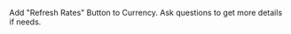 Add "Refresh Rates" Button to Currency. Ask questions to get more details if needs.

<!-- Objective
Add a "Refresh Rates" button to the currency converter application that fetches the latest exchange rates from the API in real time and updates the app with fresh data.
Requirements
Functionality
Real-time API Fetching: Button should trigger a fresh API call to /api/rates endpoint
State Management: Update the exchangeRates state with newly fetched data
Error Handling: Display appropriate error messages if the fetch fails
Automatic Recalculation: After fetching new rates, the conversion should automatically recalculate using the updated rates
User Experience
Visual Feedback:
Show a loading spinner/animation while fetching
Disable the button during fetch to prevent multiple simultaneous requests
Use an animated rotating icon during loading state
Placement: Position the button as an icon-only button in the converter form row, after the second currency selector
Design: Match the existing UI style (similar to SwapButton in size and appearance)
Accessibility: Include aria-label and title attributes for screen readers and tooltips

or
Title: Add icon-only "Refresh Rates" button

Acceptance Criteria:
- Clicking the button calls GET `/api/rates` and updates `exchangeRates` on success.
- Button shows spinner and is disabled during fetch.
- Error shows via `ErrorMessage` and previous rates remain.

Minimal Contract:
- Inputs: user click
- Outputs: `exchangeRates` object { base, rates, timestamp }
- Side-effects: network request to `/api/rates`, update `error` on failure, recalc conversion

Files to change:
- `hooks/useExchangeRates.ts`
- `components/RefreshButton.tsx`
- `components/ConverterForm.tsx`
- `components/index.ts`

Tests to add:
- Hook-level: expose `refreshRates`, check loading & error states
- Component-level: clicking refresh triggers `onRefresh` and loading state
- Integration: clicking refresh updates displayed conversion value
- Error path: API failure shows `ErrorMessage`
 -->
